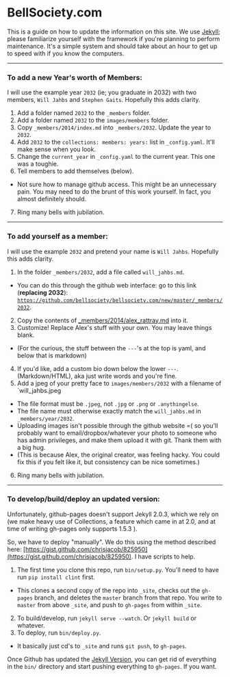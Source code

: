 
# BellSociety.com

This is a guide on how to update the information on this site. We use [Jekyll](http://jekyllrb.com/); please familiarize yourself with the framework if you're planning to perform maintenance. It's a simple system and should take about an hour to get up to speed with if you know the computers.

---

### To add a new Year's worth of Members:

I will use the example year `2032` (ie; you graduate in 2032) with two members, `Will Jahbs` and `Stephen Gaits`. Hopefully this adds clarity.

1. Add a folder named `2032` to the `_members` folder.
2. Add a folder named `2032` to the `images/members` folder.
3. Copy `_members/2014/index.md` into `_members/2032`. Update the year to `2032`.
4. Add `2032` to the `collections: members: years:` list in `_config.yaml`. It'll make sense when you look.
5. Change the `current_year` in `_config.yaml` to the current year. This one was a toughie.
6. Tell members to add themselves (below).
 - Not sure how to manage github access. This might be an unnecessary pain. You may need to do the brunt of this work yourself. In fact, you almost definitely should.
7. Ring many bells with jubilation.

---

### To add yourself as a member:

I will use the example `2032` and pretend your name is `Will Jahbs`. Hopefully this adds clarity.

1. In the folder `_members/2032`, add a file called `will_jahbs.md`.
  - You can do this through the github web interface: go to this link (**replacing 2032**):
  [`https://github.com/bellsociety/bellsociety.com/new/master/_members/2032`](https://github.com/bellsociety/bellsociety.com/new/master/_members/2032).
2. Copy the contents of [_members/2014/alex_rattray.md](https://raw.githubusercontent.com/bellsociety/bellsociety.com/master/_members/2014/alex_rattray.md) into it.
3. Customize! Replace Alex's stuff with your own. You may leave things blank.
  - (For the curious, the stuff between the `---`'s at the top is yaml, and below that is markdown)
4. If you'd like, add a custom bio down below the lower `---`. (Markdown/HTML), aka just write words and you're fine.
5. Add a jpeg of your pretty face to `images/members/2032` with a filename of `will_jahbs.jpeg
  - The file format must be `.jpeg`, not `.jpg` or `.png` or `.anythingelse`.
  - The file name must otherwise exactly match the `will_jahbs.md` in `_members/year/2032`.
  - Uploading images isn't possible through the github website =( so you'll probably want to email/dropbox/whatever your photo to someone who has admin privileges, and make them upload it with git. Thank them with a big hug.
  - (This is because Alex, the original creator, was feeling hacky. You could fix this if you felt like it, but consistency can be nice sometimes.)

6. Ring many bells with jubilation.


---

### To develop/build/deploy an updated version:

Unfortunately, github-pages doesn't support Jekyll 2.0.3, which we rely on (we make heavy use of Collections, a feature which came in at 2.0, and at time of writing gh-pages only supports 1.5.3 ).

So, we have to deploy "manually". We do this using the method described here: [https://gist.github.com/chrisjacob/825950](https://gist.github.com/chrisjacob/825950). I have scripts to help.

1. The first time you clone this repo, run `bin/setup.py`. You'll need to have run `pip install clint` first.
  - This clones a second copy of the repo into `_site`, checks out the `gh-pages` branch, and deletes the `master` branch from that repo. You write to `master` from above `_site`, and push to `gh-pages` from within `_site`.
2. To build/develop, run `jekyll serve --watch`. Or `jekyll build` or whatever.
3. To deploy, run `bin/deploy.py`.
  - It basically just cd's to `_site` and runs `git push`, to `gh-pages`.

Once Github has updated the [Jekyll Version](https://pages.github.com/versions/),
you can get rid of everything in the `bin/` directory
and start pushing everything to `gh-pages`. If you want.
